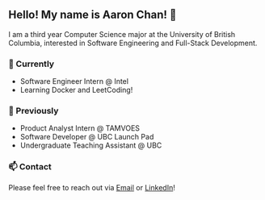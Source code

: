 ## Hello! My name is Aaron Chan! 👋

I am a third year Computer Science major at the University of British Columbia, interested in Software Engineering and Full-Stack Development.

### 🔧 Currently
- Software Engineer Intern @ Intel
- Learning Docker and LeetCoding!

### 🚀 Previously
- Product Analyst Intern @ TAMVOES
- Software Developer @ UBC Launch Pad
- Undergraduate Teaching Assistant @ UBC

### 📫 Contact
Please feel free to reach out via [Email](mailto:chan.aaron73@gmail.com) or [LinkedIn](https://www.linkedin.com/in/aaronkaicheechan/)!
